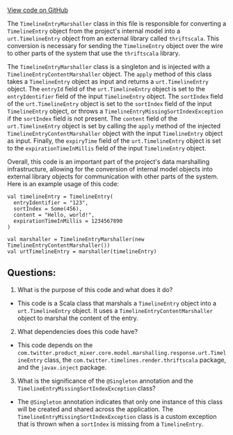 [View code on GitHub](https://github.com/misbahsy/the-algorithm/product-mixer/core/src/main/scala/com/twitter/product_mixer/core/functional_component/marshaller/response/urt/TimelineEntryMarshaller.scala)

The `TimelineEntryMarshaller` class in this file is responsible for converting a `TimelineEntry` object from the project's internal model into a `urt.TimelineEntry` object from an external library called `thriftscala`. This conversion is necessary for sending the `TimelineEntry` object over the wire to other parts of the system that use the `thriftscala` library.

The `TimelineEntryMarshaller` class is a singleton and is injected with a `TimelineEntryContentMarshaller` object. The `apply` method of this class takes a `TimelineEntry` object as input and returns a `urt.TimelineEntry` object. The `entryId` field of the `urt.TimelineEntry` object is set to the `entryIdentifier` field of the input `TimelineEntry` object. The `sortIndex` field of the `urt.TimelineEntry` object is set to the `sortIndex` field of the input `TimelineEntry` object, or throws a `TimelineEntryMissingSortIndexException` if the `sortIndex` field is not present. The `content` field of the `urt.TimelineEntry` object is set by calling the `apply` method of the injected `TimelineEntryContentMarshaller` object with the input `TimelineEntry` object as input. Finally, the `expiryTime` field of the `urt.TimelineEntry` object is set to the `expirationTimeInMillis` field of the input `TimelineEntry` object.

Overall, this code is an important part of the project's data marshalling infrastructure, allowing for the conversion of internal model objects into external library objects for communication with other parts of the system. Here is an example usage of this code:

```
val timelineEntry = TimelineEntry(
  entryIdentifier = "123",
  sortIndex = Some(456),
  content = "Hello, world!",
  expirationTimeInMillis = 1234567890
)

val marshaller = TimelineEntryMarshaller(new TimelineEntryContentMarshaller())
val urtTimelineEntry = marshaller(timelineEntry)
```
## Questions: 
 1. What is the purpose of this code and what does it do?
- This code is a Scala class that marshals a `TimelineEntry` object into a `urt.TimelineEntry` object. It uses a `TimelineEntryContentMarshaller` object to marshal the content of the entry.

2. What dependencies does this code have?
- This code depends on the `com.twitter.product_mixer.core.model.marshalling.response.urt.TimelineEntry` class, the `com.twitter.timelines.render.thriftscala` package, and the `javax.inject` package.

3. What is the significance of the `@Singleton` annotation and the `TimelineEntryMissingSortIndexException` class?
- The `@Singleton` annotation indicates that only one instance of this class will be created and shared across the application. The `TimelineEntryMissingSortIndexException` class is a custom exception that is thrown when a `sortIndex` is missing from a `TimelineEntry`.